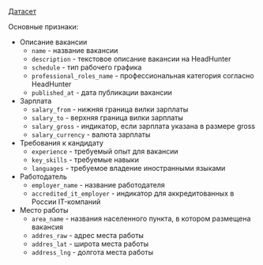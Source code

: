 [Датасет](https://drive.google.com/file/d/1AnXq1ZxM3Yo7Tz6r0TnpnTPmOfcyjgMX/view?usp=drive_link)

Основные признаки:
* Описание вакансии
  * `name` - название вакансии
  * `description` - текстовое описание вакансии на HeadHunter
  * `schedule` - тип рабочего графика
  * `professional_roles_name` - профессиональная категория согласно HeadHunter
  * `published_at` - дата публикации вакансии
* Зарплата
  * `salary_from` - нижняя граница вилки зарплаты
  * `salary_to` - верхняя граница вилки зарплаты
  * `salary_gross` - индикатор, если зарплата указана в размере gross
  * `salary_currency` - валюта зарплаты
* Требования к кандидату
  * `experience` - требуемый опыт для вакансии
  * `key_skills` - требуемые навыки
  * `languages` - требуемое владение иностранными языками
* Работодатель
  * `employer_name` - название работодателя
  * `accredited_it_employer` - индикатор для аккредитованных в России IT-компаний
* Место работы
  * `area_name` - названия населенного пункта, в котором размещена вакансия
  * `addres_raw` - адрес места работы
  * `addres_lat` - широта места работы
  * `address_lng` - долгота места работы
